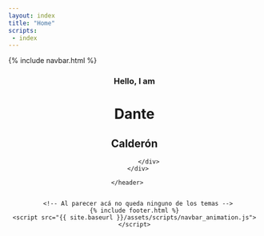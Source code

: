 ```yaml
---
layout: index
title: "Home"
scripts:
 - index
---
```

  <body itemscope="" itemtype="http://schema.org/Blog">
    {% include navbar.html %}
    <header class="headerwrap" style="background: url('{{ site.baseurl }}/assets/images/my_code_workspace.jpg');">
      <!-- div para crear un efecto de transparencia en el fondo. -->
      <!-- <div class="background-avatar-main"></div> -->
      <div class="container">        
            <div class="row title-container">
              <div class="col-12 align-self-center ">                
                <h3 class="greeting">Hello, I am</h3>
                <h1 class="name">Dante</h1>
                <h2 class="lastname">Calderón</h2>
                <!-- <h5 class="username">@dantehemerson</h5>                               -->
                <!-- <img class="avatar-main" src="https://scontent.flim5-3.fna.fbcdn.net/v/t1.0-9/12039740_199897430381944_5485974793149033422_n.jpg?oh=a6948a423ce7cfa9b4af9dbffc35328c&oe=5A94E41F"> -->
              </div>
              
            </div>
      </div>

    </header>    
    

      <!-- Al parecer acá no queda ninguno de los temas -->
    {% include footer.html %}
    <script src="{{ site.baseurl }}/assets/scripts/navbar_animation.js"></script>

  </body>
